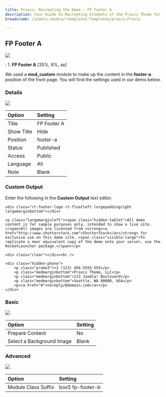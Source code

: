 ```yaml
---
title: Praxis: Recreating the Demo - FP Footer A
description: Your Guide to Recreating Elements of the Praxis Theme for Joomla
breadcrumb: /joomla:Joomla/!templates:Templates/praxis:Praxis

---
```


FP Footer A
-----
![][demo]

:   1. **FP Footer A** [35%, 6%, se]

We used a **mod_custom** module to make up the content in the **footer-a** position of the front page. You will find the settings used in our demo below.

### Details
![][demo2]

| Option            | Setting            |  
| :---------------- | :----------------- |  
| Title             | FP Footer A        |  
| Show Title        | Hide               |  
| Position          | footer-a           |  
| Status            | Published          |  
| Access            | Public             |   
| Language          | All                |  
| Note              | Blank              |  

### Custom Output
Enter the following in the **Custom Output** text editor.

~~~
<div class="rt-footer-logo rt-floatleft largepaddingright largemarginbottom"></div>

<p class="largemarginleft"><span class="hidden-tablet">All demo content is for sample purposes only, intended to show a live site. </span>All images are licensed from <strong><a href="http://www.shutterstock.com">ShutterStock</a></strong> for exclusive use on this demo site. <span class="visible-large">To replicate a near equivalent copy of the demo onto your server, use the RocketLauncher package.</span></p>

<div class="clear"></div><br />

<div class="hidden-phone">
	<p class="promo3">+1 (123) 456-5555-555</p>
	<p class="medmarginbottom">Praxis Theme, LLC</p>
	<p class="medmarginbottom">123 Joomla! Boulevard</p>
	<p class="medmarginbottom">Seattle, WA 00000, USA</p>
	<p><a href="#">noreply/@domain.com</a></p>	
</div>
~~~

### Basic
![][demo3]

| Option                    | Setting |  
| :------------------------ | :------ |  
| Prepare Content           | No      |  
| Select a Background Image | Blank   |  

### Advanced
![][demo4]

| Option              | Setting          |  
| :------------------ | :--------------- |  
| Module Class Suffix | box5 fp-footer-b |  

[demo]: assets/demo_9.jpeg
[demo2]: assets/footer_1.jpeg
[demo3]: assets/footer_2.jpeg
[demo4]: assets/footer_3.jpeg